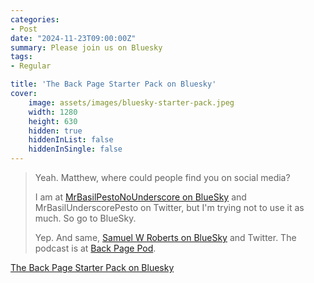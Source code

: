 ```yaml
---
categories:
- Post
date: "2024-11-23T09:00:00Z"
summary: Please join us on Bluesky
tags:
- Regular

title: 'The Back Page Starter Pack on Bluesky'
cover: 
    image: assets/images/bluesky-starter-pack.jpeg
    width: 1280
    height: 630
    hidden: true
    hiddenInList: false
    hiddenInSingle: false
---
```


> Yeah. Matthew, where could people find you on social media?
>
> I am at [MrBasilPestoNoUnderscore on BlueSky](https://bsky.app/profile/did:plc:wsfjyvcbs76agcqnodwghl3p) and MrBasilUnderscorePesto on Twitter, but I'm trying not to use it as much. So go to BlueSky.
>
> Yep. And same, [Samuel W Roberts on BlueSky](https://bsky.app/profile/did:plc:47fbupzhmhxsntcu6uwvguil) and Twitter. The podcast is at [Back Page Pod](https://bsky.app/profile/did:plc:ia5cbn3kcza6xedetlwyc4tb).

[The Back Page Starter Pack on Bluesky](https://go.bsky.app/3YuTqMw)